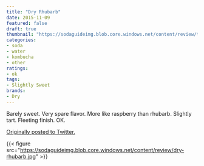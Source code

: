 ```yaml
---
title: "Dry Rhubarb"
date: 2015-11-09
featured: false
draft: true
thumbnail: "https://sodaguideimg.blob.core.windows.net/content/review/thumbs/dry-rhubarb.jpg"
categories:
- soda
- water
- kombucha
- other
ratings:
- ok
tags:
- Slightly Sweet
brands:
- Dry
---
```


Barely sweet. Very spare flavor. More like raspberry than rhubarb. Slightly tart. Fleeting finish. OK.

[Originally posted to Twitter.](https://twitter.com/Cavorter/status/663780026471464960)

{{< figure src="https://sodaguideimg.blob.core.windows.net/content/review/dry-rhubarb.jpg" >}}

